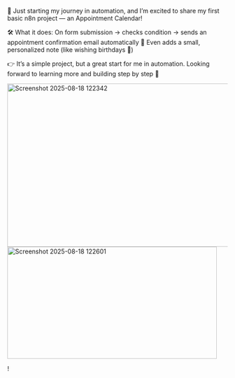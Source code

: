 🌱 Just starting my journey in automation, and I’m excited to share my first basic n8n project — an Appointment Calendar!

🛠️ What it does:
On form submission → checks condition → sends an appointment confirmation email automatically 📩
Even adds a small, personalized note (like wishing birthdays 🎉)

👉 It’s a simple project, but a great start for me in automation.
 Looking forward to learning more and building step by step 🚀

<img width="806" height="373" alt="Screenshot 2025-08-18 122342" src="https://github.com/user-attachments/assets/9b46c360-5849-4f2e-99af-e4d78b005945" />


<img width="479" height="256" alt="Screenshot 2025-08-18 122601" src="https://github.com/user-attachments/assets/22e99831-889e-4914-a6c2-61c7e48f28bd" />

!

